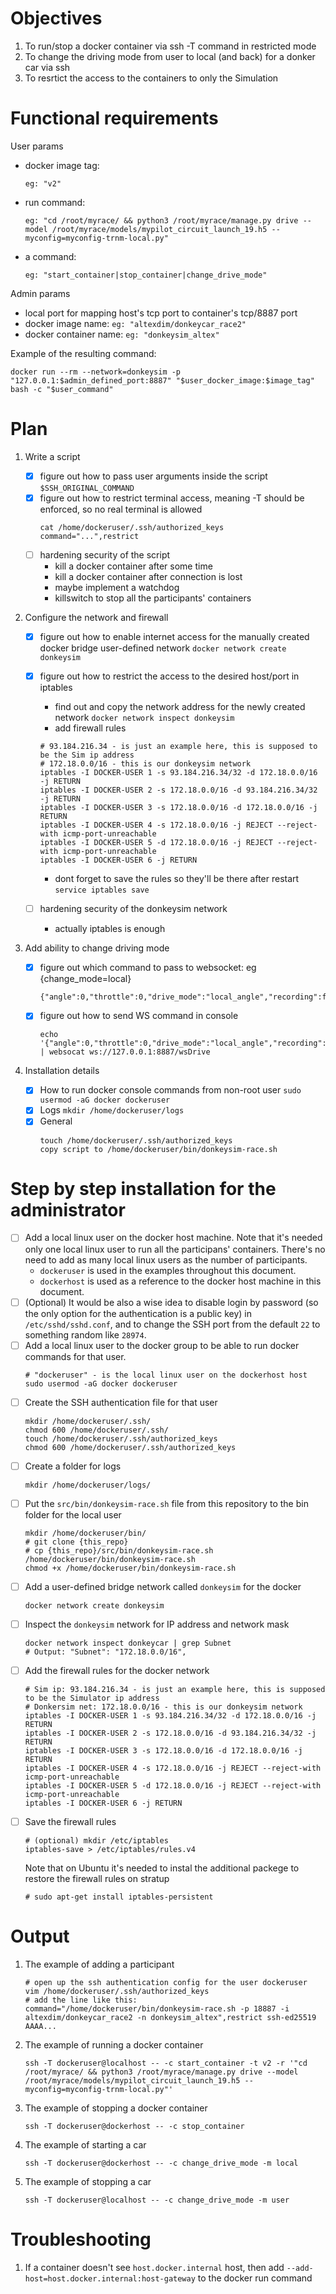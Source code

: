 # Objectives

1. To run/stop a docker container via ssh -T command in restricted mode
2. To change the driving mode from user to local (and back) for a donker car via ssh
3. To resrtict the access to the containers to only the Simulation

# Functional requirements

User params

* docker image tag:  
    ```
    eg: "v2"
    ```  
* run command:  
    ```
    eg: "cd /root/myrace/ && python3 /root/myrace/manage.py drive --model /root/myrace/models/mypilot_circuit_launch_19.h5 --myconfig=myconfig-trnm-local.py"
    ```  
* a command:  
    ```
    eg: "start_container|stop_container|change_drive_mode"
    ```

Admin params

+ local port for mapping host's tcp port to container's tcp/8887 port
+ docker image name: `eg: "altexdim/donkeycar_race2"`
+ docker container name: `eg: "donkeysim_altex"`
   
Example of the resulting command:
```
docker run --rm --network=donkeysim -p "127.0.0.1:$admin_defined_port:8887" "$user_docker_image:$image_tag" bash -c "$user_command"
```

# Plan

1. Write a script

    - [x] figure out how to pass user arguments inside the script
        ```$SSH_ORIGINAL_COMMAND```
    - [x] figure out how to restrict terminal access, meaning -T should be enforced, so no real terminal is allowed
        ```
        cat /home/dockeruser/.ssh/authorized_keys
        command="...",restrict
        ```
    - [ ] hardening security of the script
        * kill a docker container after some time
        * kill a docker container after connection is lost
        * maybe implement a watchdog
        * killswitch to stop all the participants' containers

2. Configure the network and firewall
    - [x] figure out how to enable internet access for the manually created docker bridge user-defined network
        ```docker network create donkeysim```
    - [x] figure out how to restrict the access to the desired host/port in iptables
        * find out and copy the network address for the newly created network
        ```docker network inspect donkeysim```
        * add firewall rules
        ```
        # 93.184.216.34 - is just an example here, this is supposed to be the Sim ip address
        # 172.18.0.0/16 - this is our donkeysim network
        iptables -I DOCKER-USER 1 -s 93.184.216.34/32 -d 172.18.0.0/16 -j RETURN
        iptables -I DOCKER-USER 2 -s 172.18.0.0/16 -d 93.184.216.34/32 -j RETURN
        iptables -I DOCKER-USER 3 -s 172.18.0.0/16 -d 172.18.0.0/16 -j RETURN
        iptables -I DOCKER-USER 4 -s 172.18.0.0/16 -j REJECT --reject-with icmp-port-unreachable
        iptables -I DOCKER-USER 5 -d 172.18.0.0/16 -j REJECT --reject-with icmp-port-unreachable
        iptables -I DOCKER-USER 6 -j RETURN
        ```
      * dont forget to save the rules so they'll be there after restart ```service iptables save```
        
    - [ ] hardening security of the donkeysim network
        * actually iptables is enough
3. Add ability to change driving mode
    - [x] figure out which command to pass to websocket: eg {change_mode=local}
      ```
      {"angle":0,"throttle":0,"drive_mode":"local_angle","recording":false}
      
      ```
    - [x] figure out how to send WS command in console
      ```
      echo '{"angle":0,"throttle":0,"drive_mode":"local_angle","recording":false}' | websocat ws://127.0.0.1:8887/wsDrive
      
      ```
4. Installation details
    - [x] How to run docker console commands from non-root user
        ```sudo usermod -aG docker dockeruser```
    - [x] Logs
        ```mkdir /home/dockeruser/logs```
    - [x] General
        ```
        touch /home/dockeruser/.ssh/authorized_keys
        copy script to /home/dockeruser/bin/donkeysim-race.sh
        ```
# Step by step installation for the administrator
    
- [ ] Add a local linux user on the docker host machine.
  Note that it's needed only one local linux user to run all the participans' containers.
  There's no need to add as many local linux users as the number of participants.
  - `dockeruser` is used in the examples throughout this document. 
  - `dockerhost` is used as a reference to the docker host machine in this document.
- [ ] (Optional) It would be also a wise idea to disable login by password (so the only option for the authentication is a public key) in `/etc/sshd/sshd.conf`, and to change the SSH port from
  the default `22` to something random like `28974`.
- [ ] Add a local linux user to the docker group to be able to run docker commands for that user.
  ``` 
  # "dockeruser" - is the local linux user on the dockerhost host
  sudo usermod -aG docker dockeruser
  ```
- [ ] Create the SSH authentication file for that user
  ``` 
  mkdir /home/dockeruser/.ssh/
  chmod 600 /home/dockeruser/.ssh/
  touch /home/dockeruser/.ssh/authorized_keys
  chmod 600 /home/dockeruser/.ssh/authorized_keys
  ```
- [ ] Create a folder for logs
  ```
  mkdir /home/dockeruser/logs/
  ```
- [ ] Put the `src/bin/donkeysim-race.sh` file from this repository to the bin folder for the local user 
  ```
  mkdir /home/dockeruser/bin/
  # git clone {this_repo}  
  # cp {this_repo}/src/bin/donkeysim-race.sh /home/dockeruser/bin/donkeysim-race.sh
  chmod +x /home/dockeruser/bin/donkeysim-race.sh
  ```
- [ ] Add a user-defined bridge network called `donkeysim` for the docker
  ```
  docker network create donkeysim
  ```
- [ ] Inspect the `donkeysim` network for IP address and network mask
  ```
  docker network inspect donkeycar | grep Subnet
  # Output: "Subnet": "172.18.0.0/16",
  ```
- [ ] Add the firewall rules for the docker network
    ```
    # Sim ip: 93.184.216.34 - is just an example here, this is supposed to be the Simulator ip address
    # Donkersim net: 172.18.0.0/16 - this is our donkeysim network
    iptables -I DOCKER-USER 1 -s 93.184.216.34/32 -d 172.18.0.0/16 -j RETURN
    iptables -I DOCKER-USER 2 -s 172.18.0.0/16 -d 93.184.216.34/32 -j RETURN
    iptables -I DOCKER-USER 3 -s 172.18.0.0/16 -d 172.18.0.0/16 -j RETURN
    iptables -I DOCKER-USER 4 -s 172.18.0.0/16 -j REJECT --reject-with icmp-port-unreachable
    iptables -I DOCKER-USER 5 -d 172.18.0.0/16 -j REJECT --reject-with icmp-port-unreachable
    iptables -I DOCKER-USER 6 -j RETURN
    ```
- [ ] Save the firewall rules
    ```
    # (optional) mkdir /etc/iptables
    iptables-save > /etc/iptables/rules.v4
    ```
    Note that on Ubuntu it's needed to instal the additional packege to restore the firewall rules on stratup
    ```
    # sudo apt-get install iptables-persistent
    ```

# Output 

1. The example of adding a participant

    ```
    # open up the ssh authentication config for the user dockeruser
    vim /home/dockeruser/.ssh/authorized_keys
    # add the line like this:
    command="/home/dockeruser/bin/donkeysim-race.sh -p 18887 -i altexdim/donkeycar_race2 -n donkeysim_altex",restrict ssh-ed25519 AAAA...
    ```

2. The example of running a docker container

    ```
    ssh -T dockeruser@localhost -- -c start_container -t v2 -r '"cd /root/myrace/ && python3 /root/myrace/manage.py drive --model /root/myrace/models/mypilot_circuit_launch_19.h5 --myconfig=myconfig-trnm-local.py"'
    ```

3. The example of stopping a docker container

    ```ssh -T dockeruser@dockerhost -- -c stop_container```

4. The example of starting a car

    ```ssh -T dockeruser@dockerhost -- -c change_drive_mode -m local```

5. The example of stopping a car

    ```ssh -T dockeruser@localhost -- -c change_drive_mode -m user```

# Troubleshooting

1. If a container doesn't see ```host.docker.internal``` host, then add ```--add-host=host.docker.internal:host-gateway``` to the docker run command
